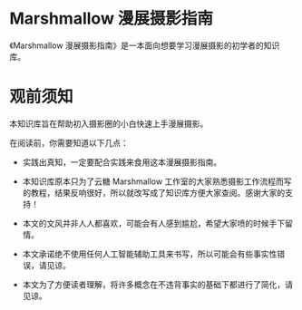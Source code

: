 # Marshmallow 漫展摄影指南
《Marshmallow 漫展摄影指南》是一本面向想要学习漫展摄影的初学者的知识库。

# 观前须知
本知识库旨在帮助初入摄影圈的小白快速上手漫展摄影。

在阅读前，你需要知道以下几点：

- 实践出真知，一定要配合实践来食用这本漫展摄影指南。
  
- 本知识库原本只为了云糖 Marshmallow 工作室的大家熟悉摄影工作流程而写的教程，结果反响很好，所以就改写成了知识库方便大家查阅。感谢大家的支持！
  
- 本文的文风并非人人都喜欢，可能会有人感到尴尬，希望大家喷的时候手下留情。
  
- 本文承诺绝不使用任何人工智能辅助工具来书写，所以可能会有些事实性错误，请见谅。
  
- 本文为了方便读者理解，将许多概念在不违背事实的基础下都进行了简化，请见谅。
